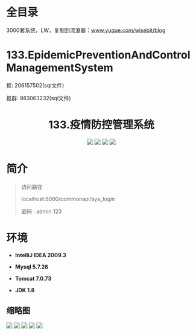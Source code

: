 # 全目录

3000套系统，LW，复制到流浪器：www.yuque.com/wisebit/blog
# 133.EpidemicPreventionAndControlManagementSystem

<p>抠: 206157502(sql文件)</p>
<p>抠群: 983063232(sql文件)</p>

<p><h1 align="center">133.疫情防控管理系统</h1></p>


<p align="center">
	<img src="https://img.shields.io/badge/jdk-1.8-orange.svg"/>
    <img src="https://img.shields.io/badge/spring-5.x-lightgrey.svg"/>
    <img src="https://img.shields.io/badge/springmvc-3.x-blue.svg"/>
    <img src="https://img.shields.io/badge/mybatis-5.x-yellow.svg"/>
</p>

# 简介
>
> 


>访问路径
>
> localhost:8080/commonapi/sys_login
>
> 密码 : admin 123


# 环境

- <b>IntelliJ IDEA 2009.3</b>

- <b>Mysql 5.7.26</b>

- <b>Tomcat 7.0.73</b>

- <b>JDK 1.8</b>




## 缩略图

![](https://bitwise.oss-cn-heyuan.aliyuncs.com/2024/9/10/88f2160f-183a-4b40-90a1-0dba83a8447c.png)
![](https://bitwise.oss-cn-heyuan.aliyuncs.com/2024/9/10/50546579-5f76-477f-917a-d2d25664edf1.png)
![](https://bitwise.oss-cn-heyuan.aliyuncs.com/2024/9/10/198db85c-71ec-4f0d-915f-eaf96d9bfa68.png)
![](https://bitwise.oss-cn-heyuan.aliyuncs.com/2024/9/10/d1b389e9-4b4e-4b0b-be3d-5a56c68196c2.png)
![](https://bitwise.oss-cn-heyuan.aliyuncs.com/2024/9/10/f63924f9-5bfc-4bce-a0d1-a6eca1242200.png)


